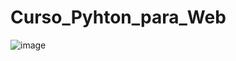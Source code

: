 # Curso_Pyhton_para_Web

![image](https://github.com/jeovanedossantossantos/Curso_Pyhton_para_Web/assets/60934938/beb463d5-89c3-4b60-8630-f9623e4c9fee)

